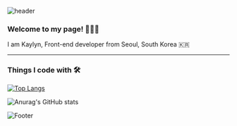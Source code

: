 ![header](https://capsule-render.vercel.app/api?type=waving&color=auto&height=300&section=header&text=Hello%20World!&fontSize=90)

 ### Welcome to my page! 🙋🏻‍♀️  <br>
I am Kaylyn, Front-end developer from Seoul, South Korea 🇰🇷

---

### Things I code with 🛠

[![Top Langs](https://github-readme-stats.vercel.app/api/top-langs/?username=cge1023&layout=compact)](https://github.com/cge1023/github-readme-stats)

![Anurag's GitHub stats](https://github-readme-stats.vercel.app/api?username=cge1023&show_icons=true)


![Footer](https://capsule-render.vercel.app/api?type=waving&color=auto&height=200&section=footer)
